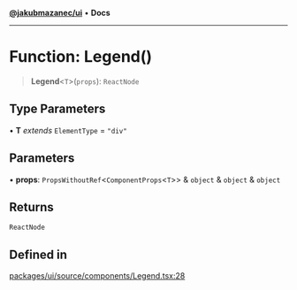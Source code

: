 [**@jakubmazanec/ui**](../README.md) • **Docs**

---

# Function: Legend()

> **Legend**\<`T`\>(`props`): `ReactNode`

## Type Parameters

• **T** _extends_ `ElementType` = `"div"`

## Parameters

• **props**: `PropsWithoutRef`\<`ComponentProps`\<`T`\>\> & `object` & `object` & `object`

## Returns

`ReactNode`

## Defined in

[packages/ui/source/components/Legend.tsx:28](https://github.com/jakubmazanec/tools/blob/05074a1dedd887672f015df129961cd35c75acfe/packages/ui/source/components/Legend.tsx#L28)
